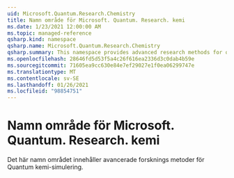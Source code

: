 ```yaml
---
uid: Microsoft.Quantum.Research.Chemistry
title: Namn område för Microsoft. Quantum. Research. kemi
ms.date: 1/23/2021 12:00:00 AM
ms.topic: managed-reference
qsharp.kind: namespace
qsharp.name: Microsoft.Quantum.Research.Chemistry
qsharp.summary: This namespace provides advanced research methods for quantum chemistry simulation.
ms.openlocfilehash: 28646fd5d53f5a4c26f616ea2336d3c0dab4b59e
ms.sourcegitcommit: 71605ea9cc630e84e7ef29027e1f0ea06299747e
ms.translationtype: MT
ms.contentlocale: sv-SE
ms.lasthandoff: 01/26/2021
ms.locfileid: "98854751"
---
```

# <a name="microsoftquantumresearchchemistry-namespace"></a>Namn område för Microsoft. Quantum. Research. kemi

Det här namn området innehåller avancerade forsknings metoder för Quantum kemi-simulering.

